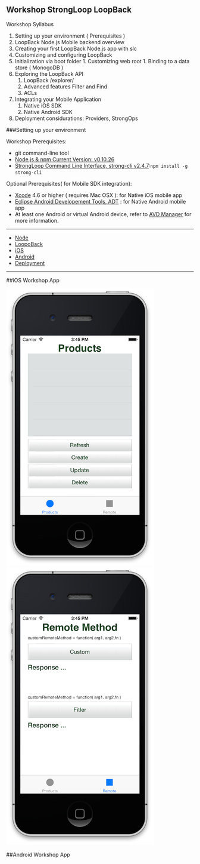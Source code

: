 Workshop StrongLoop LoopBack
---

Workshop Syllabus

1. Setting up your environment ( Prerequisites )
1. LoopBack Node.js Mobile backend overview
1. Creating your first LoopBack Node.js app with slc
1. Customizing and configuring LoopBack
  1. Initialization via boot folder
	1. Customizing web root
	1. Binding to a data store ( MonogoDB )
1. Exploring the LoopBack API
	1. LoopBack /explorer/
	1. Advanced features Filter and Find
	1. ACLs
1. Integrating your Mobile Application
	1. Native iOS SDK
	1. Native Android SDK
1. Deployment considurations: Providers, StrongOps

###Setting up your environment

Workshop Prerequisites:

- git command-line tool
- [Node.js & npm Current Version: v0.10.26 ](http://nodejs.org/)
- [StrongLoop Command Line Interface, strong-cli v2.4.7](https://www.npmjs.org/package/strong-cli):```npm install -g strong-cli```

Optional Prerequisites( for Mobile SDK integration):

- [Xcode](https://developer.apple.com/) 4.6 or higher ( requires Mac OSX ): for Native iOS mobile app
- [Eclipse Android Developement Tools, ADT](http://developer.android.com/sdk/index.html) : for Native Android mobile app
- At least one Android or virtual Android device, refer to [AVD Manager](http://developer.android.com/tools/help/avd-manager.html) for more information.

---

- [Node](NODE.md)
- [LoopoBack](LOOPBACK.md)
- [iOS](IOS.md)
- [Android](ANDROID.md)
- [Deployment](DEPLOY.md)

---

##iOS Workshop App

![Image](screenshots/workshop-app-ios-01.png?raw=true)
![Image](screenshots/workshop-app-ios-02.png?raw=true)


##Android Workshop App



